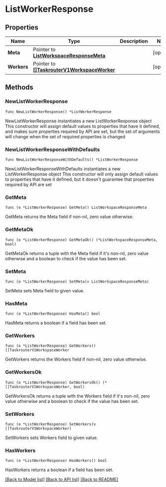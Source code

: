 # ListWorkerResponse

## Properties

Name | Type | Description | Notes
------------ | ------------- | ------------- | -------------
**Meta** | Pointer to [**ListWorkspaceResponseMeta**](ListWorkspaceResponse_meta.md) |  | [optional] 
**Workers** | Pointer to [**[]TaskrouterV1WorkspaceWorker**](TaskrouterV1WorkspaceWorker.md) |  | [optional] 

## Methods

### NewListWorkerResponse

`func NewListWorkerResponse() *ListWorkerResponse`

NewListWorkerResponse instantiates a new ListWorkerResponse object
This constructor will assign default values to properties that have it defined,
and makes sure properties required by API are set, but the set of arguments
will change when the set of required properties is changed

### NewListWorkerResponseWithDefaults

`func NewListWorkerResponseWithDefaults() *ListWorkerResponse`

NewListWorkerResponseWithDefaults instantiates a new ListWorkerResponse object
This constructor will only assign default values to properties that have it defined,
but it doesn't guarantee that properties required by API are set

### GetMeta

`func (o *ListWorkerResponse) GetMeta() ListWorkspaceResponseMeta`

GetMeta returns the Meta field if non-nil, zero value otherwise.

### GetMetaOk

`func (o *ListWorkerResponse) GetMetaOk() (*ListWorkspaceResponseMeta, bool)`

GetMetaOk returns a tuple with the Meta field if it's non-nil, zero value otherwise
and a boolean to check if the value has been set.

### SetMeta

`func (o *ListWorkerResponse) SetMeta(v ListWorkspaceResponseMeta)`

SetMeta sets Meta field to given value.

### HasMeta

`func (o *ListWorkerResponse) HasMeta() bool`

HasMeta returns a boolean if a field has been set.

### GetWorkers

`func (o *ListWorkerResponse) GetWorkers() []TaskrouterV1WorkspaceWorker`

GetWorkers returns the Workers field if non-nil, zero value otherwise.

### GetWorkersOk

`func (o *ListWorkerResponse) GetWorkersOk() (*[]TaskrouterV1WorkspaceWorker, bool)`

GetWorkersOk returns a tuple with the Workers field if it's non-nil, zero value otherwise
and a boolean to check if the value has been set.

### SetWorkers

`func (o *ListWorkerResponse) SetWorkers(v []TaskrouterV1WorkspaceWorker)`

SetWorkers sets Workers field to given value.

### HasWorkers

`func (o *ListWorkerResponse) HasWorkers() bool`

HasWorkers returns a boolean if a field has been set.


[[Back to Model list]](../README.md#documentation-for-models) [[Back to API list]](../README.md#documentation-for-api-endpoints) [[Back to README]](../README.md)


